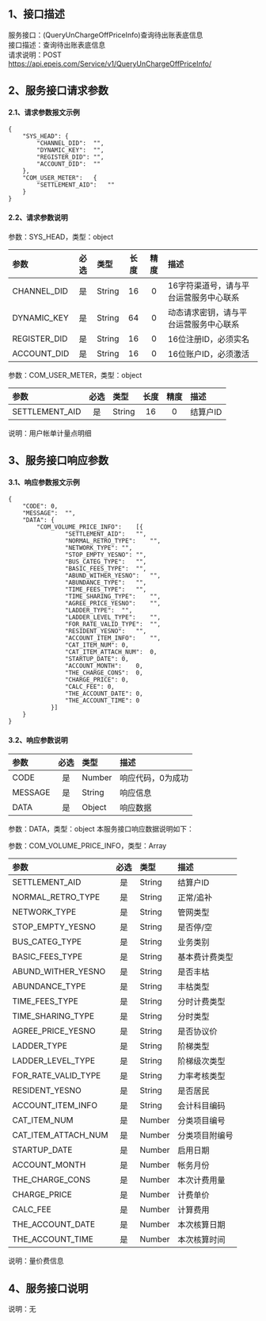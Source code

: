 ## 1、接口描述  
服务接口：(QueryUnChargeOffPriceInfo)查询待出账表底信息  
接口描述：查询待出账表底信息  
请求说明：POST https://api.epeis.com/Service/v1/QueryUnChargeOffPriceInfo/  
  
## 2、服务接口请求参数  
#### 2.1、请求参数报文示例  
~~~  
{
	"SYS_HEAD":	{
		"CHANNEL_DID":	"",
		"DYNAMIC_KEY":	"",
		"REGISTER_DID":	"",
		"ACCOUNT_DID":	""
	},
	"COM_USER_METER":	{
		"SETTLEMENT_AID":	""
	}
}  
~~~  
#### 2.2、请求参数说明  
参数：SYS_HEAD，类型：object  
  
| 参数 | 必选 | 类型 | 长度 | 精度 | 描述 |  
| :----------------- | :----: | :-------- | :----: | :----: | :---------------- |  
| CHANNEL_DID | 是 | String | 16 | 0 | 16字符渠道号，请与平台运营服务中心联系 |  
| DYNAMIC_KEY | 是 | String | 64 | 0 | 动态请求密钥，请与平台运营服务中心联系 |  
| REGISTER_DID      |  是  | String   | 16 | 0 | 16位注册ID，必须实名 |  
| ACCOUNT_DID       |  是  | String   | 16 | 0 | 16位账户ID，必须激活 |  
  
参数：COM_USER_METER，类型：object  
  
| 参数              | 必选 | 类型     | 长度 | 精度 | 描述             |  
| :----------------- | :----: | :-------- | :----: | :----: | :---------------- |  
| SETTLEMENT_AID |  是  | String   | 16 | 0 | 结算户ID |  
  
说明：用户帐单计量点明细  
  
## 3、服务接口响应参数  
#### 3.1、响应参数报文示例  
~~~  
{
	"CODE":	0,
	"MESSAGE":	"",
	"DATA":	{
		"COM_VOLUME_PRICE_INFO":	[{
				"SETTLEMENT_AID":	"",
				"NORMAL_RETRO_TYPE":	"",
				"NETWORK_TYPE":	"",
				"STOP_EMPTY_YESNO":	"",
				"BUS_CATEG_TYPE":	"",
				"BASIC_FEES_TYPE":	"",
				"ABUND_WITHER_YESNO":	"",
				"ABUNDANCE_TYPE":	"",
				"TIME_FEES_TYPE":	"",
				"TIME_SHARING_TYPE":	"",
				"AGREE_PRICE_YESNO":	"",
				"LADDER_TYPE":	"",
				"LADDER_LEVEL_TYPE":	"",
				"FOR_RATE_VALID_TYPE":	"",
				"RESIDENT_YESNO":	"",
				"ACCOUNT_ITEM_INFO":	"",
				"CAT_ITEM_NUM":	0,
				"CAT_ITEM_ATTACH_NUM":	0,
				"STARTUP_DATE":	0,
				"ACCOUNT_MONTH":	0,
				"THE_CHARGE_CONS":	0,
				"CHARGE_PRICE":	0,
				"CALC_FEE":	0,
				"THE_ACCOUNT_DATE":	0,
				"THE_ACCOUNT_TIME":	0
			}]
	}
}  
~~~  
#### 3.2、响应参数说明  
  
| 参数              | 必选 | 类型     | 描述             |  
| :----------------- | :----: | :-------- | :---------------- |  
| CODE | 是 | Number | 响应代码，0为成功 |  
| MESSAGE | 是 | String | 响应信息 |  
| DATA | 是 | Object | 响应数据 |  
  
参数：DATA，类型：object 本服务接口响应数据说明如下：  
  
参数：COM_VOLUME_PRICE_INFO，类型：Array  
  

| 参数              | 必选 | 类型     | 描述             |  
| :----------------- | :----: | :-------- | :---------------- |  
| SETTLEMENT_AID |  是  | String   | 结算户ID |  
| NORMAL_RETRO_TYPE |  是  | String   | 正常/追补 |  
| NETWORK_TYPE |  是  | String   | 管网类型 |  
| STOP_EMPTY_YESNO |  是  | String   | 是否停/空 |  
| BUS_CATEG_TYPE |  是  | String   | 业务类别 |  
| BASIC_FEES_TYPE |  是  | String   | 基本费计费类型 |  
| ABUND_WITHER_YESNO |  是  | String   | 是否丰枯 |  
| ABUNDANCE_TYPE |  是  | String   | 丰枯类型 |  
| TIME_FEES_TYPE |  是  | String   | 分时计费类型 |  
| TIME_SHARING_TYPE |  是  | String   | 分时类型 |  
| AGREE_PRICE_YESNO |  是  | String   | 是否协议价 |  
| LADDER_TYPE |  是  | String   | 阶梯类型 |  
| LADDER_LEVEL_TYPE |  是  | String   | 阶梯级次类型 |  
| FOR_RATE_VALID_TYPE |  是  | String   | 力率考核类型 |  
| RESIDENT_YESNO |  是  | String   | 是否居民 |  
| ACCOUNT_ITEM_INFO |  是  | String   | 会计科目编码 |  
| CAT_ITEM_NUM |  是  | Number   | 分类项目编号 |  
| CAT_ITEM_ATTACH_NUM |  是  | Number   | 分类项目附编号 |  
| STARTUP_DATE |  是  | Number   | 启用日期 |  
| ACCOUNT_MONTH |  是  | Number   | 帐务月份 |  
| THE_CHARGE_CONS |  是  | Number   | 本次计费用量 |  
| CHARGE_PRICE |  是  | Number   | 计费单价 |  
| CALC_FEE |  是  | Number   | 计算费用 |  
| THE_ACCOUNT_DATE |  是  | Number   | 本次核算日期 |  
| THE_ACCOUNT_TIME |  是  | Number   | 本次核算时间 |  
  
说明：量价费信息  
## 4、服务接口说明  
说明：无  
